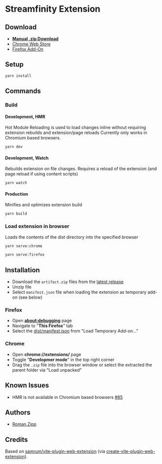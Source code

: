 # Streamfinity Extension

## Download

- [**Manual .zip Download**](https://github.com/Streamfinity/Extension/releases/latest)
- [Chrome Web Store](https://chrome.google.com/webstore)
- [Firefox Add-On](https://addons.mozilla.org/en-US/firefox/)

## Setup

```sh
yarn install
```

## Commands

### Build

#### Development, HMR

Hot Module Reloading is used to load changes inline without requiring extension rebuilds and extension/page reloads
Currently only works in Chromium based browsers.
```sh
yarn dev
```

#### Development, Watch

Rebuilds extension on file changes. Requires a reload of the extension (and page reload if using content scripts)
```sh
yarn watch
```

#### Production

Minifies and optimizes extension build
```sh
yarn build
```

### Load extension in browser

Loads the contents of the dist directory into the specified browser
```sh
yarn serve:chrome
```

```sh
yarn serve:firefox
```

## Installation

- Download the `artifact.zip` files from the [latest release](https://github.com/Streamfinity/Extension/releases/latest)
- Unzip file
- Select `manifest.json` file when loading the extension as temporary add-on (see below)

### Firefox

- Open [**about:debugging**](https://developer.mozilla.org/en-US/docs/Tools/about:debugging) page
- Navigate to "**This Firefox**" tab
- Select the [dist/manifest.json](dist/manifest.json) from "Load Temporary Add-on..."

### Chrome

- Open **chrome://extensions/** page
- Toggle "**Developmer mode**" in the top right corner
- Drag the `.zip` file into the browser window or select the extracted the parent folder via "Load unpacked"

## Known Issues

- HMR is not available in Chromium based browsers [#85](https://github.com/samrum/vite-plugin-web-extension/issues/85)

## Authors

- [Roman Zipp](https://ich.wtf)

## Credits

Based on [samrum/vite-plugin-web-extension](https://github.com/samrum/vite-plugin-web-extension) (via [create-vite-plugin-web-extension](https://github.com/samrum/create-vite-plugin-web-extension)).
